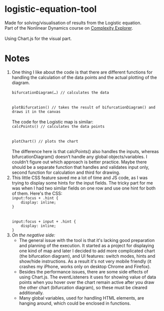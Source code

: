 # logistic-equation-tool

Made for solving/visualisation of results from the Logistic equation.<br>
Part of the Nonlinear Dynamics course on <a href='https://www.complexityexplorer.org/courses/92-nonlinear-dynamics-mathematical-and-computational-approaches/'>Complexity Explorer</a>.<br><br>
Using Chart.js for the visual part.

# Notes

<ol>
<li> One thing I like about the code is that there are different functions for handling the calculation of the data points and the actual plotting of the diagram.
<br><code>
bifurcationDiagram(…) // calculates the data
</code><br>
<code>
plotBifurcation() // takes the result of bifurcationDiagram() and draws it in the canvas
</code><br>
The code for the Logistic map is similar:
<code>
calcPoints() // calculates the data points
</code><br>
<code>
plotChart() // plots the chart
</code><br>
The difference here is that calcPoints() also handles the inputs, whereas bifurcationDiagram() doesn’t handle any global objects/variables. I couldn’t figure out which approach is better practice. Maybe there should be a separate function that handles and validates input only, second function for calculation and third for drawing.
</li>
<li> This little CSS feature saved me a lot of time and JS code, as I was trying to display some hints for the input fields. The tricky part for me was when I had two similar fields on one row and use one hint for both of them. Here's the CSS:
<code>
input:focus + .hint {
	display: inline;
}
</code><br>
<code>
input:focus + input + .hint {
	display: inline;
}
</code></li>

<li><em>On the negative side:</em> <ul>
	<li>The general issue with the tool is that it's lacking good preparation and planning of the execution. It started as a project for displaying one kind of map and later I decided to add more complicated chart (the bifurcation diagram), and UI features: switch modes, hints and show/hide instructions. As a result it's not very mobile friendly (it crashes my iPhone, works only on desktop Chrome and Firefox).</li>
	<li>Besides the performance issues, there are some side effects of using Chart.js. The eventListeners it uses for showing value of data points when you hover over the chart remain active after you draw the other chart (bifurcation diagram), so these must be cleared additionally.</li>
<li>Many global variables, used for handling HTML elements, are hanging around, which could be enclosed in functions.</li>
	</ul>
</ol>

